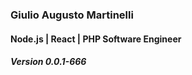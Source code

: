 
### Giulio Augusto Martinelli
#### Node.js | React | PHP Software Engineer
##### Version 0.0.1-666
